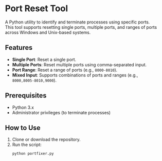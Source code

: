 # Port Reset Tool

A Python utility to identify and terminate processes using specific ports. This tool supports resetting single ports, multiple ports, and ranges of ports across Windows and Unix-based systems.

## Features
- **Single Port**: Reset a single port.
- **Multiple Ports**: Reset multiple ports using comma-separated input.
- **Port Range**: Reset a range of ports (e.g., `8000-8010`).
- **Mixed Input**: Supports combinations of ports and ranges (e.g., `8000,8005-8010,9000`).

## Prerequisites
- Python 3.x
- Administrator privileges (to terminate processes)

## How to Use
1. Clone or download the repository.
2. Run the script:
   ```bash
   python portfixer.py
